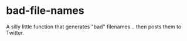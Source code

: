 # bad-file-names

A silly little function that generates "bad" filenames... then posts them to Twitter.
